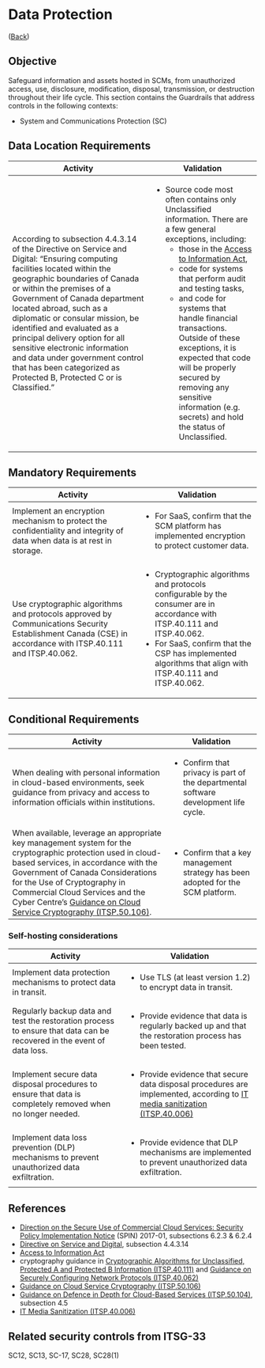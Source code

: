 # Data Protection

([Back](../../GUARDRAILS.md))

## Objective

Safeguard information and assets hosted in SCMs, from unauthorized access, use, disclosure, modification, disposal, transmission, or destruction throughout their life cycle.
This section contains the Guardrails that address controls in the following contexts:

- System and Communications Protection (SC)

## Data Location Requirements

| Activity | Validation |
| --- | --- |
| According to subsection 4.4.3.14 of the Directive on Service and Digital: “Ensuring computing facilities located within the geographic boundaries of Canada or within the premises of a Government of Canada department located abroad, such as a diplomatic or consular mission, be identified and evaluated as a principal delivery option for all sensitive electronic information and data under government control that has been categorized as Protected B, Protected C or is Classified.” | <ul><li>Source code most often contains only Unclassified information. There are a few general exceptions, including: <ul><li>those in the [Access to Information Act](http://laws-lois.justice.gc.ca/eng/acts/A-1/),</li><li> code for systems that perform audit and testing tasks,</li><li> and code for systems that handle financial transactions. Outside of these exceptions, it is expected that code will be properly secured by removing any sensitive information (e.g. secrets) and hold the status of Unclassified.</li></ul></li></ul> |

## Mandatory Requirements

| Activity | Validation |
| --- | --- |
| Implement an encryption mechanism to protect the confidentiality and integrity of data when data is at rest in storage.| <ul><li>For SaaS, confirm that the SCM platform has implemented encryption to protect customer data.</li></ul> |
| Use cryptographic algorithms and protocols approved by Communications Security Establishment Canada (CSE) in accordance with ITSP.40.111 and ITSP.40.062.| <ul><li>Cryptographic algorithms and protocols configurable by the consumer are in accordance with ITSP.40.111 and ITSP.40.062.</li><li>For SaaS, confirm that the CSP has implemented algorithms that align with ITSP.40.111 and ITSP.40.062.</li></ul>  |

## Conditional Requirements

| Activity | Validation |
| --- | --- |
| When dealing with personal information in cloud-based environments, seek guidance from privacy and access to information officials within institutions.| <ul><li>Confirm that privacy is part of the departmental software development life cycle.</li></ul> |
| When available, leverage an appropriate key management system for the cryptographic protection used in cloud-based services, in accordance with the Government of Canada Considerations for the Use of Cryptography in Commercial Cloud Services and the Cyber Centre’s [Guidance on Cloud Service Cryptography (ITSP.50.106)](https://www.cyber.gc.ca/en/guidance/guidance-cloud-service-cryptography-itsp50106). | <ul><li>Confirm that a key management strategy has been adopted for the SCM platform.</li></ul> |

### Self-hosting considerations

| Activity | Validation |
| --- | --- |
| Implement data protection mechanisms to protect data in transit.| <ul><li>Use TLS (at least version 1.2) to encrypt data in transit.</li></ul> |
| Regularly backup data and test the restoration process to ensure that data can be recovered in the event of data loss.| <ul><li>Provide evidence that data is regularly backed up and that the restoration process has been tested.</li></ul> |
| Implement secure data disposal procedures to ensure that data is completely removed when no longer needed. | <ul><li>Provide evidence that secure data disposal procedures are implemented, according to [IT media sanitization (ITSP.40.006)](https://www.cyber.gc.ca/en/guidance/it-media-sanitization-itsp40006)</li></ul> |
| Implement data loss prevention (DLP) mechanisms to prevent unauthorized data exfiltration.| <ul><li>Provide evidence that DLP mechanisms are implemented to prevent unauthorized data exfiltration.</li></ul> |

## References

- [Direction on the Secure Use of Commercial Cloud Services: Security Policy Implementation Notice](https://www.canada.ca/en/treasury-board-secretariat/services/access-information-privacy/security-identity-management/direction-secure-use-commercial-cloud-services-spin.html) (SPIN) 2017-01, subsections 6.2.3 & 6.2.4
- [Directive on Service and Digital](https://www.tbs-sct.canada.ca/pol/doc-eng.aspx?id=32601), subsection 4.4.3.14
- [Access to Information Act](http://laws-lois.justice.gc.ca/eng/acts/A-1/)
- cryptography guidance in [Cryptographic Algorithms for Unclassified, Protected A and Protected B Information (ITSP.40.111)](https://cyber.gc.ca/en/guidance/cryptographic-algorithms-unclassified-protected-and-protected-b-information-itsp40111) and [Guidance on Securely Configuring Network Protocols (ITSP.40.062)](https://www.cyber.gc.ca/en/guidance/guidance-securely-configuring-network-protocols-itsp40062)
- [Guidance on Cloud Service Cryptography (ITSP.50.106)](https://www.cyber.gc.ca/en/guidance/guidance-cloud-service-cryptography-itsp50106)
- [Guidance on Defence in Depth for Cloud-Based Services (ITSP.50.104)](https://cyber.gc.ca/en/guidance/itsp50104-guidance-defence-depth-cloud-based-services), subsection 4.5
- [IT Media Sanitization (ITSP.40.006)](https://www.cyber.gc.ca/en/guidance/it-media-sanitization-itsp40006)

## Related security controls from ITSG-33

SC12, SC13, SC-17, SC28, SC28(1)
